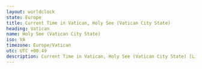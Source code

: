 ```yaml
---
layout: worldclock
state: Europe
title: Current Time in Vatican, Holy See (Vatican City State)
heading: Vatican
name: Holy See (Vatican City State)
iso: VA
timezone: Europe/Vatican
utc: UTC +00:49
description: Current Time in Vatican, Holy See (Vatican City State) [Live], Europe. Live update now time in Vatican, timezone Europe/Vatican, UTC +00:49, Country ISO code & Current Local Time.
---
```


